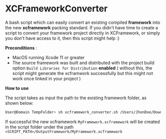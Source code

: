 # XCFrameworkConverter
A bash script which can easily convert an existing compiled **framework** into the new **xcframework** packing standard. 
If you didn't have time to create a script to convert your framework project directly in XCFramework, or simply you don't have access to it, then this script might help :)

**Preconditions** : 
- MacOS running Xcode 11 or greater
- The source framework was built and distributed with the project build option `Build Libraries for Distribution` **enabled** ( without this, the script might generate the xcframwork successfully but this might not work once linked in your project )

**How to use**

The script takes as input the path to the existing framework folder, as shown below:

```bash
User@Domain TempFolder> sh xcframework_converter.sh /Users/JhonDoe/Downloads/MyFramework.framework
```

If successful the new xcframework `MyFramework.xcframework` will be created in the script folder under the path `<SCRIPT_PATH>/OutputFramework/MyFramework.xcframework`
